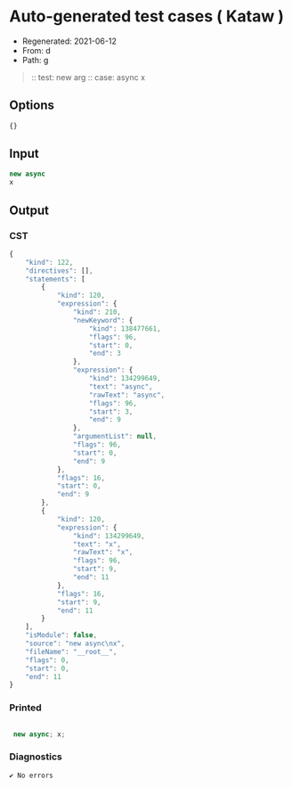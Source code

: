 # Auto-generated test cases ( Kataw )
- Regenerated: 2021-06-12
- From: d
- Path: g
> :: test: new arg
> :: case: async
>          x
## Options

`````js
{}
`````
## Input

`````js
new async
x
`````
## Output

### CST

```javascript
{
    "kind": 122,
    "directives": [],
    "statements": [
        {
            "kind": 120,
            "expression": {
                "kind": 210,
                "newKeyword": {
                    "kind": 138477661,
                    "flags": 96,
                    "start": 0,
                    "end": 3
                },
                "expression": {
                    "kind": 134299649,
                    "text": "async",
                    "rawText": "async",
                    "flags": 96,
                    "start": 3,
                    "end": 9
                },
                "argumentList": null,
                "flags": 96,
                "start": 0,
                "end": 9
            },
            "flags": 16,
            "start": 0,
            "end": 9
        },
        {
            "kind": 120,
            "expression": {
                "kind": 134299649,
                "text": "x",
                "rawText": "x",
                "flags": 96,
                "start": 9,
                "end": 11
            },
            "flags": 16,
            "start": 9,
            "end": 11
        }
    ],
    "isModule": false,
    "source": "new async\nx",
    "fileName": "__root__",
    "flags": 0,
    "start": 0,
    "end": 11
}
```

### Printed

```javascript

 new async; x; 
```

### Diagnostics

```javascript
✔ No errors
```

